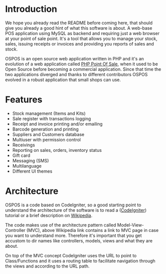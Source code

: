 # Introduction

We hope you already read the README before coming here, that should give you already a good hint of what this software is about.
A web-base POS application using MySQL as backend and requiring just a web browser at your point of sale point.
It's a tool that allows you to manage your stock, sales, issuing receipts or invoices and providing you reports of sales and stock.

OSPOS is an open source web application written in PHP and it's an evolution of a web application called [PHP Point Of Sale](https://github.com/daN4cat/PHP-Point-Of-Sale), when it used to be Open Source before becoming a commercial application. 
Since that time the two applications diverged and thanks to different contributors OSPOS evolved in a robust application that small shops can use.

# Features

- Stock management (Items and Kits)
- Sale register with transactions logging
- Receipt and invoice printing and/or emailing
- Barcode generation and printing
- Suppliers and Customers database
- Multiuser with permission control
- Receivings
- Reporting on sales, orders, inventory status
- Gift card
- Messaging (SMS)
- Multilanguage
- Different UI themes

# Architecture

OSPOS is a code based on CodeIgniter, so a good starting point to understand the architecture of the software is to read a ([CodeIgniter](http://www.codeigniter.com/)) tutorial or a brief description on [Wikipedia](https://en.wikipedia.org/wiki/CodeIgniter).

The code makes use of the architecture pattern called Model-View-Controller (MVC), above Wikipedia link contains a link to MVC page in case you want to understand more.
Therefore it's important that you get accustom to dir names like controllers, models, views and what they are about.

On top of the MVC concept CodeIgniter uses the URL to point to Class/Functions and it uses a routing table to facilitate navigation through the views and according to the URL path.

